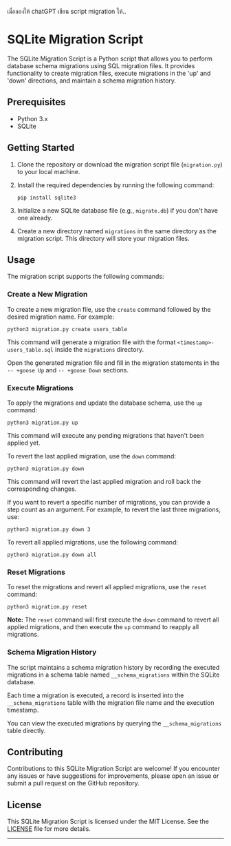 เมื่อลองให้ chatGPT เขียน script migration ให้..

# SQLite Migration Script

The SQLite Migration Script is a Python script that allows you to perform database schema migrations using SQL migration files. It provides functionality to create migration files, execute migrations in the 'up' and 'down' directions, and maintain a schema migration history.

## Prerequisites

- Python 3.x
- SQLite

## Getting Started

1. Clone the repository or download the migration script file (`migration.py`) to your local machine.

2. Install the required dependencies by running the following command:

   ```
   pip install sqlite3
   ```

3. Initialize a new SQLite database file (e.g., `migrate.db`) if you don't have one already.

4. Create a new directory named `migrations` in the same directory as the migration script. This directory will store your migration files.

## Usage

The migration script supports the following commands:

### Create a New Migration

To create a new migration file, use the `create` command followed by the desired migration name. For example:

```
python3 migration.py create users_table
```

This command will generate a migration file with the format `<timestamp>-users_table.sql` inside the `migrations` directory.

Open the generated migration file and fill in the migration statements in the `-- +goose Up` and `-- +goose Down` sections.

### Execute Migrations

To apply the migrations and update the database schema, use the `up` command:

```
python3 migration.py up
```

This command will execute any pending migrations that haven't been applied yet.

To revert the last applied migration, use the `down` command:

```
python3 migration.py down
```

This command will revert the last applied migration and roll back the corresponding changes.

If you want to revert a specific number of migrations, you can provide a step count as an argument. For example, to revert the last three migrations, use:

```
python3 migration.py down 3
```

To revert all applied migrations, use the following command:

```
python3 migration.py down all
```

### Reset Migrations

To reset the migrations and revert all applied migrations, use the `reset` command:

```
python3 migration.py reset
```

**Note:** The `reset` command will first execute the `down` command to revert all applied migrations, and then execute the `up` command to reapply all migrations.

### Schema Migration History

The script maintains a schema migration history by recording the executed migrations in a schema table named `__schema_migrations` within the SQLite database.

Each time a migration is executed, a record is inserted into the `__schema_migrations` table with the migration file name and the execution timestamp.

You can view the executed migrations by querying the `__schema_migrations` table directly.

## Contributing

Contributions to this SQLite Migration Script are welcome! If you encounter any issues or have suggestions for improvements, please open an issue or submit a pull request on the GitHub repository.

## License

This SQLite Migration Script is licensed under the MIT License. See the [LICENSE](LICENSE) file for more details.

---
